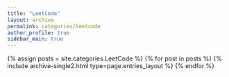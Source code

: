 ```yaml
---
title: "LeetCode"
layout: archive
permalink: categories/leetcode
author_profile: true
sidebar_main: true
---
```



{% assign posts = site.categories.LeetCode %}
{% for post in posts %} {% include archive-single2.html type=page.entries_layout %} {% endfor %}